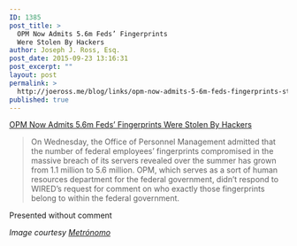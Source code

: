 ```yaml
---
ID: 1385
post_title: >
  OPM Now Admits 5.6m Feds’ Fingerprints
  Were Stolen By Hackers
author: Joseph J. Ross, Esq.
post_date: 2015-09-23 13:16:31
post_excerpt: ""
layout: post
permalink: >
  http://joeross.me/blog/links/opm-now-admits-5-6m-feds-fingerprints-stolen-hackers/
published: true
---
```

[OPM Now Admits 5.6m Feds’ Fingerprints Were Stolen By Hackers](http://www.wired.com/2015/09/opm-now-admits-5-6m-feds-fingerprints-stolen-hackers/)

> On Wednesday, the Office of Personnel Management admitted that the number of federal employees’ fingerprints compromised in the massive breach of its servers revealed over the summer has grown from 1.1 million to 5.6 million. OPM, which serves as a sort of human resources department for the federal government, didn’t respond to WIRED’s request for comment on who exactly those fingerprints belong to within the federal government.

Presented without comment

*Image courtesy [Metrónomo](https://commons.wikimedia.org/wiki/File:Tented_arch_in_a_left_index_fingerprint.jpg)*